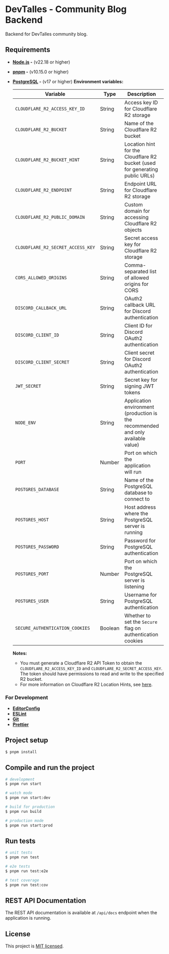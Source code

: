 # DevTalles - Community Blog Backend

Backend for DevTalles community blog.

## Requirements

- **[Node.js](https://nodejs.org/) -** (v22.18 or higher)
- **[pnpm](https://pnpm.io/) -** (v10.15.0 or higher)
- **[PostgreSQL](https://www.postgresql.org/) -** (v17 or higher)
   **Environment variables:**

    | Variable                          | Type    | Description                                                                      | Required | Default     | Example                   |
    |-----------------------------------|---------|----------------------------------------------------------------------------------|----------|-------------|---------------------------|
    | `CLOUDFLARE_R2_ACCESS_KEY_ID`     | String  | Access key ID for Cloudflare R2 storage                                          | Yes      | None        | `<R2 Access Key ID>`      |
    | `CLOUDFLARE_R2_BUCKET`            | String  | Name of the Cloudflare R2 bucket                                                 | Yes      | None        | `<R2 Bucket Name>`        |
    | `CLOUDFLARE_R2_BUCKET_HINT`       | String  | Location hint for the Cloudflare R2 bucket (used for generating public URLs)     | No       | `auto`      | `enam`                    |
    | `CLOUDFLARE_R2_ENDPOINT`          | String  | Endpoint URL for Cloudflare R2 storage                                           | Yes      | None        | `<R2 Endpoint URL>`       |
    | `CLOUDFLARE_R2_PUBLIC_DOMAIN`     | String  | Custom domain for accessing Cloudflare R2 objects                                | Yes      | None        | `https://cdn.example.com` |
    | `CLOUDFLARE_R2_SECRET_ACCESS_KEY` | String  | Secret access key for Cloudflare R2 storage                                      | Yes      | None        | `<R2 Secret Access Key>`  |
    | `CORS_ALLOWED_ORIGINS`            | String  | Comma-separated list of allowed origins for CORS                                 | Yes      | None        | `https://example.com`     |
    | `DISCORD_CALLBACK_URL`            | String  | OAuth2 callback URL for Discord authentication                                   | Yes      | None        | `https://example.com`     |
    | `DISCORD_CLIENT_ID`               | String  | Client ID for Discord OAuth2 authentication                                      | Yes      | None        | `<Discord Client ID>`     |
    | `DISCORD_CLIENT_SECRET`           | String  | Client secret for Discord OAuth2 authentication                                  | Yes      | None        | `<Discord Client Secret>` |
    | `JWT_SECRET`                      | String  | Secret key for signing JWT tokens                                                | Yes      | None        | `<JWT Secret>`            |
    | `NODE_ENV`                        | String  | Application environment (production is the recommended and only available value) | No       | None        | `production`              |
    | `PORT`                            | Number  | Port on which the application will run                                           | No       | `3000`      | `8080`                    |
    | `POSTGRES_DATABASE`               | String  | Name of the PostgreSQL database to connect to                                    | Yes      | None        | `<PostgreSQL Database>`   |
    | `POSTGRES_HOST`                   | String  | Host address where the PostgreSQL server is running                              | No       | `localhost` | `postgres.example.com`    |
    | `POSTGRES_PASSWORD`               | String  | Password for PostgreSQL authentication                                           | Yes      | None        | `<PostgreSQL Password>`   |
    | `POSTGRES_PORT`                   | Number  | Port on which the PostgreSQL server is listening                                 | No       | `5432`      | `50005`                   |
    | `POSTGRES_USER`                   | String  | Username for PostgreSQL authentication                                           | Yes      | None        | `<PostgreSQL User>`       |
    | `SECURE_AUTHENTICATION_COOKIES`   | Boolean | Whether to set the `Secure` flag on authentication cookies                       | Yes      | None        | `true`                    |

    **Notes:**

    - You must generate a Cloudflare R2 API Token to obtain
      the `CLOUDFLARE_R2_ACCESS_KEY_ID` and `CLOUDFLARE_R2_SECRET_ACCESS_KEY`.
      The token should have permissions
      to read and write to the specified R2 bucket.
    - For more information on Cloudflare R2 Location Hints,
      see [here](https://developers.cloudflare.com/r2/reference/data-location/).

### For Development

- **[EditorConfig](https://editorconfig.org/)**
- **[ESLint](https://eslint.org/)**
- **[Git](https://git-scm.com/)**
- **[Prettier](https://prettier.io/)**

## Project setup

```bash
$ pnpm install
```

## Compile and run the project

```bash
# development
$ pnpm run start

# watch mode
$ pnpm run start:dev

# build for production
$ pnpm run build

# production mode
$ pnpm run start:prod
```

## Run tests

```bash
# unit tests
$ pnpm run test

# e2e tests
$ pnpm run test:e2e

# test coverage
$ pnpm run test:cov
```

## REST API Documentation

The REST API documentation is available at `/api/docs` endpoint
when the application is running.

## License

This project is [MIT licensed](https://github.com/Juansecu/DevTalles-Community-Blog/blob/main/LICENSE).
